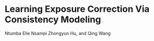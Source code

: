 # Learning Exposure Correction Via Consistency Modeling

Ntumba Elie Nsampi
Zhongyun Hu, 
and Qing Wang
